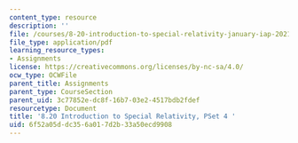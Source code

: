 ```yaml
---
content_type: resource
description: ''
file: /courses/8-20-introduction-to-special-relativity-january-iap-2021/6f52a05ddc356a017d2b33a50ecd9908_MIT8_20iap21_pset4.pdf
file_type: application/pdf
learning_resource_types:
- Assignments
license: https://creativecommons.org/licenses/by-nc-sa/4.0/
ocw_type: OCWFile
parent_title: Assignments
parent_type: CourseSection
parent_uid: 3c77852e-dc8f-16b7-03e2-4517bdb2fdef
resourcetype: Document
title: '8.20 Introduction to Special Relativity, PSet 4 '
uid: 6f52a05d-dc35-6a01-7d2b-33a50ecd9908
---
```

